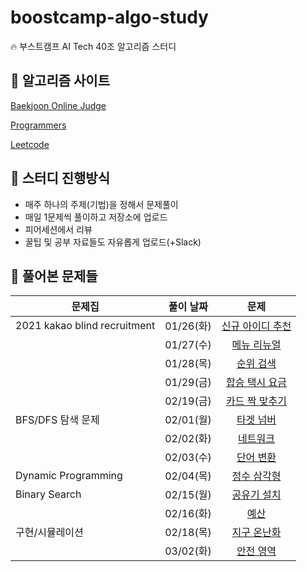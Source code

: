 # boostcamp-algo-study
🔥 부스트캠프 AI Tech 40조 알고리즘 스터디

## 📝 알고리즘 사이트

[Baekjoon Online Judge](www.boj.kr)

[Programmers](https://programmers.co.kr/learn/challenges?tab=all_challenges)

[Leetcode](https://leetcode.com/problemset/top-100-liked-questions/)

## 💭 스터디 진행방식
- 매주 하나의 주제(기법)을 정해서 문제풀이
- 매일 1문제씩 풀이하고 저장소에 업로드
- 피어세션에서 리뷰
- 꿀팁 및 공부 자료들도 자유롭게 업로드(+Slack)

## 📝 풀어본 문제들

|문제집|풀이 날짜|문제|
|----------------------------|:------------:|:---------:|
|2021 kakao blind recruitment|01/26(화)|[신규 아이디 추천](https://programmers.co.kr/learn/courses/30/lessons/72410?language=python3)|
||01/27(수)|[메뉴 리뉴얼](https://programmers.co.kr/learn/courses/30/lessons/72411?language=python3)|
||01/28(목)|[순위 검색](https://programmers.co.kr/learn/courses/30/lessons/72412?language=python3)|
||01/29(금)|[합승 택시 요금](https://programmers.co.kr/learn/courses/30/lessons/72413?language=python3)|
||02/19(금)|[카드 짝 맞추기](https://programmers.co.kr/learn/courses/30/lessons/72415?language=python3)|
|BFS/DFS 탐색 문제|02/01(월)|[타겟 넘버](https://programmers.co.kr/learn/courses/30/lessons/43165?language=python3)|
||02/02(화)|[네트워크](https://programmers.co.kr/learn/courses/30/lessons/43162?language=python3)|
||02/03(수)|[단어 변환](https://programmers.co.kr/learn/courses/30/lessons/43163?language=python3)|
|Dynamic Programming|02/04(목)|[정수 삼각형](https://programmers.co.kr/learn/courses/30/lessons/43105?language=python3)|
|Binary Search|02/15(월)|[공유기 설치](https://www.acmicpc.net/problem/2110)|
||02/16(화)|[예산](https://www.acmicpc.net/problem/2512)|
|구현/시뮬레이션|02/18(목)|[지구 온난화](https://www.acmicpc.net/problem/5212)|
||03/02(화)|[안전 영역](https://www.acmicpc.net/problem/2468)|
